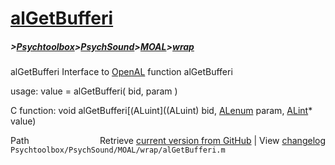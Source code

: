 # [alGetBufferi](alGetBufferi)
##### >[Psychtoolbox](Psychtoolbox)>[PsychSound](PsychSound)>[MOAL](MOAL)>[wrap](wrap)

alGetBufferi  Interface to [OpenAL](OpenAL) function alGetBufferi  
  
usage:  value = alGetBufferi( bid, param )  
  
C function:  void alGetBufferi[(ALuint]((ALuint) bid, [ALenum](ALenum) param, [ALint](ALint)\* value)  




<div class="code_header" style="text-align:right;">
  <span style="float:left;">Path&nbsp;&nbsp;</span> <span class="counter">Retrieve <a href=
  "https://raw.github.com/Psychtoolbox-3/Psychtoolbox-3/beta/Psychtoolbox/PsychSound/MOAL/wrap/alGetBufferi.m">current version from GitHub</a> | View <a href=
  "https://github.com/Psychtoolbox-3/Psychtoolbox-3/commits/beta/Psychtoolbox/PsychSound/MOAL/wrap/alGetBufferi.m">changelog</a></span>
</div>
<div class="code">
  <code>Psychtoolbox/PsychSound/MOAL/wrap/alGetBufferi.m</code>
</div>

